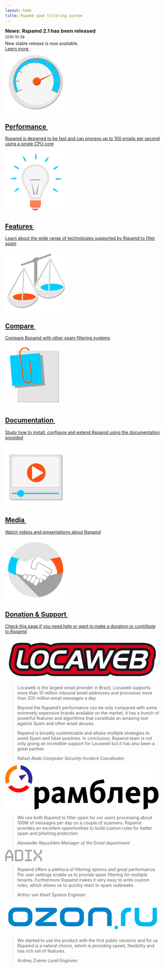 ```yaml
---
layout: home
title: Rspamd spam filtering system
---
```

<!--
<div class="row news_row" style="position: relative;">
		<div class="col-xs-12 col-sm-10">
				<h3 style="margin: 0px;">News: Rspamd 1.9.3 has been released</h3>
				<span class="date"><small>2019-05-13</small></span>
				<p style="margin-bottom: 0px; margin-top: 5px">The next stable release with some new features and fixes.</p>
   </div>
   <div class="col-xs-12 col-sm-2 bottom-right">
				<a class="btn btn-primary pull-right" href="https://rspamd.com/announce/2019/05/13/rspamd-1.9.3.html" style="margin-top: 10px;">Learn more&nbsp;<i class="fa fa-chevron-right"></i></a>
	</div>
</div>
-->

<div class="row news_row" style="position: relative;">
		<div class="col-xs-12 col-sm-10">
				<h3 style="margin: 0px;">News: Rspamd 2.1 has been released</h3>
				<span class="date"><small>2019-10-28</small></span>
				<p style="margin-bottom: 0px; margin-top: 5px">New stable release is now available.</p>
   </div>
   <div class="col-xs-12 col-sm-2 bottom-right">
				<a class="btn btn-primary pull-right" href="https://rspamd.com/announce/2019/10/28/rspamd-2.1.html" style="margin-top: 10px;">Learn more&nbsp;<i class="fa fa-chevron-right"></i></a>
	</div>
</div>

<div class="r-tiles-group">
    <a href="{{ site.baseurl }}/performance.html" class="r-tile">
        <img src="img/performance.jpg" alt="">
        <h2>Performance&nbsp;<i class="fa fa-chevron-right"></i></h2>
        <p>Rspamd is designed to be fast and can process up to 100 emails per second
        using a single CPU core</p>
    </a>
    <a href="{{ site.baseurl }}/features.html" class="r-tile">
        <img src="img/features.jpg" alt="">
        <h2>Features&nbsp;<i class="fa fa-chevron-right"></i></h2>
        <p>Learn about the wide range of technologies supported by Rspamd to filter spam</p>
    </a>
    <a href="{{ site.baseurl }}/comparison.html" class="r-tile">
        <img src="img/compare.jpg" alt="">
        <h2>Compare&nbsp;<i class="fa fa-chevron-right"></i></h2>
        <p>Compare Rspamd with other spam filtering systems</p>
    </a>
    <a href="{{ site.baseurl }}/doc/" class="r-tile">
        <img src="img/documentation.jpg" alt="">
        <h2>Documentation&nbsp;<i class="fa fa-chevron-right"></i></h2>
        <p>Study how to install, configure and extend Rspamd using the documentation provided</p>
    </a>
    <a href="{{ site.baseurl }}/media.html" class="r-tile">
        <img src="img/media.jpg" alt="">
        <h2>Media&nbsp;<i class="fa fa-chevron-right"></i></h2>
        <p>Watch videos and presentations about Rspamd</p>
    </a>
    <a href="{{ site.baseurl }}/support.html" class="r-tile">
        <img src="img/support.jpg" alt="">
        <h2>Donation &amp; Support&nbsp;<i class="fa fa-chevron-right"></i></h2>
        <p>Check this page if you need help or want to make a donation or contribute to Rspamd</p>
    </a>
</div>
<div class="row who-uses">
		<div id="text-carousel" class="carousel slide" data-ride="carousel">
				<!-- Controls carousel-->
				<a class="left carousel-control" href="#text-carousel" data-slide="prev">
						<span class="glyphicon glyphicon-chevron-left"></span>
				</a>
				<a class="right carousel-control" href="#text-carousel" data-slide="next">
						<span class="glyphicon glyphicon-chevron-right"></span>
				</a>
		    <!-- Wrapper for slides -->
		            <div class="carousel-inner">
										<div class="item active">
												<div class="carousel-content"><div>
														<div class="col-sm-3 col-xs-12">
																<a href="http://www.locaweb.com.br/" target="_blank"><img src="img/logo_locaweb.png" class="img-responsive"></a>
														</div>
														<div class="col-sm-9 col-xs-12">
																<blockquote>
																		<p>Locaweb is the largest email provider in Brazil, Locaweb supports more than 10 million inbound email addresses and processes more than 200 million email messages a day.</p>
																		<p>Beyond the Rspamd’s performance can be only compared with some extremely expensive brands available on the market, it has a bunch of powerful features and algorithms that constitute an amazing tool against Spam and other email abuses.</p>
																		<p>Rspamd is broadly customizable and allows multiple strategies to avoid Spam and false positives. In conclusion, Rspamd team is not only giving an incredible support for Locaweb but it has also been a great partner.</p>
																		<footer>Rafael Abdo <cite title="Source Title">Computer Security Incident Coordinator</cite></footer>
																</blockquote>
														</div>
												</div></div>
										</div>
										<div class="item">
												<div class="carousel-content"><div>
														<div class="col-sm-3 col-xs-12">
																<a href="http://www.rambler.ru/" target="_blank"><img src="img/Rambler_logo.png" class="img-responsive"></a>
														</div>
														<div class="col-sm-9 col-xs-12">
																<blockquote>
																		<p>We use both Rspamd to filter spam for our users processing about 100M of messages per day on a couple of scanners. Rspamd provides an excellent opportunities to build custom rules for better spam and phishing protection.</p>
																		<footer>Alexander Rayushkin <cite title="Source Title">Manager of the Email department</cite></footer>
																		<div class="placeholder"></div>
																</blockquote>
														</div>
												</div></div>
										</div>
										<div class="item">
												<div class="carousel-content"><div>
																<div class="col-sm-2 col-xs-12 col-sm-offset-1">
																		<a href="https://www.adix.nl/" target="_blank"><img src="img/adix_logo.png" class="img-responsive"></a>
																</div>
																<div class="col-sm-9 col-xs-12">
																		<blockquote>
																				<p>Rspamd offers a plethora of filtering options and great performance. Per user settings enable us to provide spam filtering for multiple tenants. Furthermore Rspamd makes it very easy to write custom rules, which allows us to quickly react to spam outbreaks.</p>
																				<footer>Arthur van Kleef <cite title="Source Title">System Engineer</cite></footer>
																				<div class="placeholder"></div>
																		</blockquote>
																</div>
												</div></div>
										</div>
										<div class="item">
												<div class="carousel-content"><div>
																<div class="col-sm-2 col-xs-12 col-sm-offset-1">
																		<a href="http://www.ozon.ru/" target="_blank"><img src="img/ozon_logo.png" class="img-responsive"></a>
																</div>
																<div class="col-sm-9 col-xs-12">
																		<blockquote>
																				<p>We started to use the product with the first public versions and for us Rspamd is a natural choice, which is providing speed, flexibility and has rich set of features. </p>
																				<footer>Andrey Zverev <cite title="Source Title">Lead Engineer</cite></footer>
																				<div class="placeholder"></div>
																		</blockquote>
																</div>
												</div></div>
										</div>
		            </div>
		</div>
</div>
